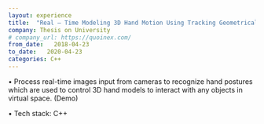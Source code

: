 ```yaml
---
layout: experience
title:  "Real – Time Modeling 3D Hand Motion Using Tracking Geometrical Features of Hand in Image Sequences"
company: Thesis on University
# company_url: https://quoinex.com/
from_date:   2018-04-23
to_date:   2020-04-23
categories: C++
---
```


• Process real-time images input from cameras to recognize hand postures which are used to control 3D hand models to interact with any objects in virtual space. (Demo)

• Tech stack: C++
